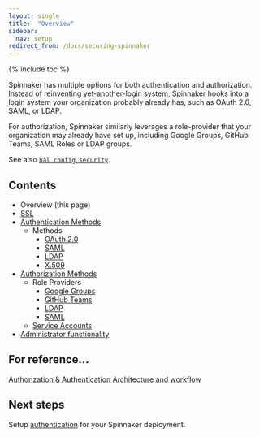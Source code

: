 ```yaml
---
layout: single
title:  "Overview"
sidebar:
  nav: setup
redirect_from: /docs/securing-spinnaker
---
```


{% include toc %}


Spinnaker has multiple options for both authentication and authorization. Instead of reinventing
yet-another-login system, Spinnaker hooks into a login system your organization probably already
has, such as OAuth 2.0, SAML, or LDAP.

For authorization, Spinnaker similarly leverages a role-provider that your organization may already
have set up, including Google Groups, GitHub Teams, SAML Roles or LDAP groups.  

See also [`hal config security`](/reference/halyard/commands/#hal-config-security).

## Contents

* Overview (this page)
* [SSL](./authentication/ssl/)
* [Authentication Methods](./authentication/)
  * Methods
    * [OAuth 2.0](./authentication/oauth/)
    * [SAML](./authentication/saml/)
    * [LDAP](./authentication/ldap/)
    * [X.509](./authentication/x509/)
* [Authorization Methods](./authorization/)
  * Role Providers
      * [Google Groups](./authorization/google-groups/)
      * [GitHub Teams](./authorization/github-teams/)
      * [LDAP](./authorization/ldap/)
      * [SAML](./authorization/saml/)
  * [Service Accounts](./authorization/service-accounts/)
* [Administrator functionality](./admin/)


## For reference...
[Authorization & Authentication Architecture and workflow](/reference/architecture/authz_authn/)

## Next steps

Setup [authentication](./authentication/) for your Spinnaker deployment.
